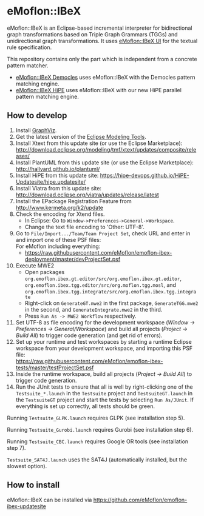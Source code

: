 # eMoflon::IBeX

eMoflon::IBeX is an Eclipse-based incremental interpreter for
	bidirectional graph transformations based on Triple Graph Grammars (TGGs)
	and unidirectional graph transformations.
It uses [eMoflon::IBeX UI](https://github.com/eMoflon/emoflon-ibex-ui)
	for the textual rule specification.

This repository contains only the part which is independent from a concrete pattern matcher.
- [eMoflon::IBeX Democles](https://github.com/eMoflon/emoflon-ibex-democles)
	uses eMoflon::IBeX with the Democles pattern matching engine.
- [eMoflon::IBeX HiPE](https://github.com/eMoflon/emoflon-ibex-hipe)
	uses eMoflon::IBeX with our new HiPE parallel pattern matching engine.

## How to develop
1. Install [GraphViz](http://www.graphviz.org/download/).
2. Get the latest version of the [Eclipse Modeling Tools](https://www.eclipse.org/downloads/packages/).
3. Install Xtext from this update site (or use the Eclipse Marketplace):
	http://download.eclipse.org/modeling/tmf/xtext/updates/composite/releases/
4. Install PlantUML from this update site (or use the Eclipse Marketplace):
	http://hallvard.github.io/plantuml/
5. Install HiPE from this update site:
	https://hipe-devops.github.io/HiPE-Updatesite/hipe.updatesite/
6. Install Viatra from this update site:
	http://download.eclipse.org/viatra/updates/release/latest
7. Install the EPackage Registration Feature from http://www.kermeta.org/k2/update
8. Check the encoding for Xtend files.
    - In Eclipse: Go to ```Window->Preferences->General->Workspace```.
    - Change the text file encoding to 'Other: UTF-8'.
9. Go to ```File/Import.../Team/Team Project Set```, check URL and enter in and import one of these PSF files:<br/>
   For eMoflon including everything:	<br/>
	- https://raw.githubusercontent.com/eMoflon/emoflon-ibex-deployment/master/devProjectSet.psf <br/>
10. Execute MWE2
    - Open packages ```org.emoflon.ibex.gt.editor/src/org.emoflon.ibex.gt.editor```, ```org.emoflon.ibex.tgg.editor/src/org.moflon.tgg.mosl```, and ```org.emoflon.ibex.tgg.integrate/src/org.emoflon.ibex.tgg.integrate```
    - Right-click on ```GenerateGT.mwe2``` in the first package, ```GenerateTGG.mwe2``` in the second, and ```GenerateIntegrate.mwe2``` in the third.
    - Press ```Run As -> MWE2 Workflow``` respectively.
11. Set UTF-8 as file encoding for the development workspace (*Window &rarr; Preferences &rarr; General/Workspace*) and build all projects (*Project &rarr; Build All*) to trigger code generation (and get rid of errors).
12. Set up your runtime and test workspaces by starting a runtime Eclipse workspace
	from your development workspace, and importing this PSF file:<br/>
	https://raw.githubusercontent.com/eMoflon/emoflon-ibex-tests/master/testProjectSet.psf
13. Inside the runtime workspace, build all projects (*Project &rarr; Build All*) to trigger code generation.
14. Run the JUnit tests to ensure that all is well by right-clicking
	one of the ```Testsuite_*.launch``` in the ```Testsuite``` project
	and ```TestsuiteGT.launch``` in the ```TestsuiteGT``` project
	and start the tests by selecting ```Run As/JUnit```.
	If everything is set up correctly, all tests should be green.

Running ```Testsuite_GLPK.launch``` requires GLPK (see installation step 5).
	
Running ```Testsuite_Gurobi.launch``` requires Gurobi (see installation step 6).

Running ```Testsuite_CBC.launch``` requires Google OR tools (see installation step 7).

```Testsuite_SAT4J.launch``` uses the SAT4J (automatically installed, but the slowest option).  

## How to install

eMoflon::IBeX can be installed via https://github.com/eMoflon/emoflon-ibex-updatesite
